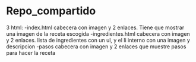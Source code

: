 # Repo_compartido
3 html:
    -index.html cabecera con imagen y 2 enlaces. Tiene que mostrar una imagen de la receta escogida
    -ingredientes.html cabecera con imagen y 2 enlaces. lista de ingredientes con un ul, y el li interno con una imagen y descripcion
    -pasos cabecera con imagen y 2 enlaces que muestre pasos para hacer la receta